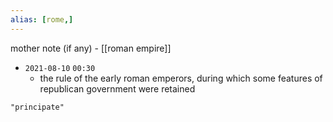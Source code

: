 ```yaml
---
alias: [rome,]
---
```

mother note (if any) - [[roman empire]]

- `2021-08-10`  `00:30`
	- the rule of the early roman emperors, during which some features of republican government were retained

```query
"principate"
```
